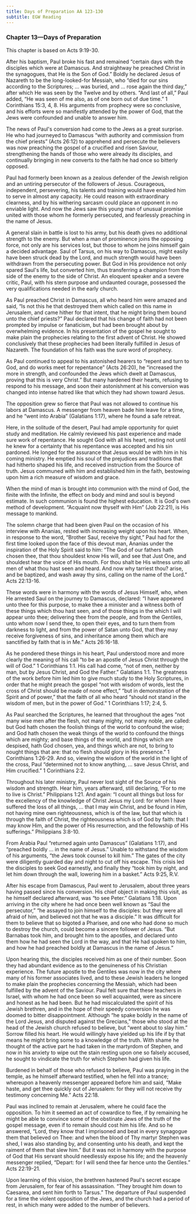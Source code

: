 ```yaml
---
title: Days of Preparation AA 123-130
subtitle: EGW Reading
---
```


### Chapter 13—Days of Preparation

This chapter is based on Acts 9:19-30.

After his baptism, Paul broke his fast and remained “certain days with the disciples which were at Damascus. And straightway he preached Christ in the synagogues, that He is the Son of God.” Boldly he declared Jesus of Nazareth to be the long-looked-for Messiah, who “died for our sins according to the Scriptures; ... was buried, and ... rose again the third day,” after which He was seen by the Twelve and by others. “And last of all,” Paul added, “He was seen of me also, as of one born out of due time.” 1 Corinthians 15:3, 4, 8. His arguments from prophecy were so conclusive, and his efforts were so manifestly attended by the power of God, that the Jews were confounded and unable to answer him.

The news of Paul's conversion had come to the Jews as a great surprise. He who had journeyed to Damascus “with authority and commission from the chief priests” (Acts 26:12) to apprehend and persecute the believers was now preaching the gospel of a crucified and risen Saviour, strengthening the hands of those who were already its disciples, and continually bringing in new converts to the faith he had once so bitterly opposed.

Paul had formerly been known as a zealous defender of the Jewish religion and an untiring persecutor of the followers of Jesus. Courageous, independent, persevering, his talents and training would have enabled him to serve in almost any capacity. He could reason with extraordinary clearness, and by his withering sarcasm could place an opponent in no enviable light. And now the Jews saw this young man of unusual promise united with those whom he formerly persecuted, and fearlessly preaching in the name of Jesus.

A general slain in battle is lost to his army, but his death gives no additional strength to the enemy. But when a man of prominence joins the opposing force, not only are his services lost, but those to whom he joins himself gain a decided advantage. Saul of Tarsus, on his way to Damascus, might easily have been struck dead by the Lord, and much strength would have been withdrawn from the persecuting power. But God in His providence not only spared Saul's life, but converted him, thus transferring a champion from the side of the enemy to the side of Christ. An eloquent speaker and a severe critic, Paul, with his stern purpose and undaunted courage, possessed the very qualifications needed in the early church.

As Paul preached Christ in Damascus, all who heard him were amazed and said, “Is not this he that destroyed them which called on this name in Jerusalem, and came hither for that intent, that he might bring them bound unto the chief priests?” Paul declared that his change of faith had not been prompted by impulse or fanaticism, but had been brought about by overwhelming evidence. In his presentation of the gospel he sought to make plain the prophecies relating to the first advent of Christ. He showed conclusively that these prophecies had been literally fulfilled in Jesus of Nazareth. The foundation of his faith was the sure word of prophecy.

As Paul continued to appeal to his astonished hearers to “repent and turn to God, and do works meet for repentance” (Acts 26:20), he “increased the more in strength, and confounded the Jews which dwelt at Damascus, proving that this is very Christ.” But many hardened their hearts, refusing to respond to his message, and soon their astonishment at his conversion was changed into intense hatred like that which they had shown toward Jesus.

The opposition grew so fierce that Paul was not allowed to continue his labors at Damascus. A messenger from heaven bade him leave for a time, and he “went into Arabia” (Galatians 1:17), where he found a safe retreat.

Here, in the solitude of the desert, Paul had ample opportunity for quiet study and meditation. He calmly reviewed his past experience and made sure work of repentance. He sought God with all his heart, resting not until he knew for a certainty that his repentance was accepted and his sin pardoned. He longed for the assurance that Jesus would be with him in his coming ministry. He emptied his soul of the prejudices and traditions that had hitherto shaped his life, and received instruction from the Source of truth. Jesus communed with him and established him in the faith, bestowing upon him a rich measure of wisdom and grace.

When the mind of man is brought into communion with the mind of God, the finite with the Infinite, the effect on body and mind and soul is beyond estimate. In such communion is found the highest education. It is God's own method of development. “Acquaint now thyself with Him” (Job 22:21), is His message to mankind.

The solemn charge that had been given Paul on the occasion of his interview with Ananias, rested with increasing weight upon his heart. When, in response to the word, “Brother Saul, receive thy sight,” Paul had for the first time looked upon the face of this devout man, Ananias under the inspiration of the Holy Spirit said to him: “The God of our fathers hath chosen thee, that thou shouldest know His will, and see that Just One, and shouldest hear the voice of His mouth. For thou shalt be His witness unto all men of what thou hast seen and heard. And now why tarriest thou? arise, and be baptized, and wash away thy sins, calling on the name of the Lord.” Acts 22:13-16.

These words were in harmony with the words of Jesus Himself, who, when He arrested Saul on the journey to Damascus, declared: “I have appeared unto thee for this purpose, to make thee a minister and a witness both of these things which thou hast seen, and of those things in the which I will appear unto thee; delivering thee from the people, and from the Gentiles, unto whom now I send thee, to open their eyes, and to turn them from darkness to light, and from the power of Satan unto God, that they may receive forgiveness of sins, and inheritance among them which are sanctified by faith that is in Me.” Acts 26:16-18.

As he pondered these things in his heart, Paul understood more and more clearly the meaning of his call “to be an apostle of Jesus Christ through the will of God.” 1 Corinthians 1:1. His call had come, “not of men, neither by man, but by Jesus Christ, and God the Father.” Galatians 1:1. The greatness of the work before him led him to give much study to the Holy Scriptures, in order that he might preach the gospel “not with wisdom of words, lest the cross of Christ should be made of none effect,” “but in demonstration of the Spirit and of power,” that the faith of all who heard “should not stand in the wisdom of men, but in the power of God.” 1 Corinthians 1:17; 2:4, 5.

As Paul searched the Scriptures, he learned that throughout the ages “not many wise men after the flesh, not many mighty, not many noble, are called: but God hath chosen the foolish things of the world to confound the wise; and God hath chosen the weak things of the world to confound the things which are mighty; and base things of the world, and things which are despised, hath God chosen, yea, and things which are not, to bring to nought things that are: that no flesh should glory in His presence.” 1 Corinthians 1:26-29. And so, viewing the wisdom of the world in the light of the cross, Paul “determined not to know anything, ... save Jesus Christ, and Him crucified.” 1 Corinthians 2:2.

Throughout his later ministry, Paul never lost sight of the Source of his wisdom and strength. Hear him, years afterward, still declaring, “For to me to live is Christ.” Philippians 1:21. And again: “I count all things but loss for the excellency of the knowledge of Christ Jesus my Lord: for whom I have suffered the loss of all things, ... that I may win Christ, and be found in Him, not having mine own righteousness, which is of the law, but that which is through the faith of Christ, the righteousness which is of God by faith: that I may know Him, and the power of His resurrection, and the fellowship of His sufferings.” Philippians 3:8-10.

From Arabia Paul “returned again unto Damascus” (Galatians 1:17), and “preached boldly ... in the name of Jesus.” Unable to withstand the wisdom of his arguments, “the Jews took counsel to kill him.” The gates of the city were diligently guarded day and night to cut off his escape. This crisis led the disciples to seek God earnestly, and finally they “took him by night, and let him down through the wall, lowering him in a basket.” Acts 9:25, R.V.

After his escape from Damascus, Paul went to Jerusalem, about three years having passed since his conversion. His chief object in making this visit, as he himself declared afterward, was “to see Peter.” Galatians 1:18. Upon arriving in the city where he had once been well known as “Saul the persecutor,” “he assayed to join himself to the disciples: but they were all afraid of him, and believed not that he was a disciple.” It was difficult for them to believe that so bigoted a Pharisee, and one who had done so much to destroy the church, could become a sincere follower of Jesus. “But Barnabas took him, and brought him to the apostles, and declared unto them how he had seen the Lord in the way, and that He had spoken to him, and how he had preached boldly at Damascus in the name of Jesus.”

Upon hearing this, the disciples received him as one of their number. Soon they had abundant evidence as to the genuineness of his Christian experience. The future apostle to the Gentiles was now in the city where many of his former associates lived, and to these Jewish leaders he longed to make plain the prophecies concerning the Messiah, which had been fulfilled by the advent of the Saviour. Paul felt sure that these teachers in Israel, with whom he had once been so well acquainted, were as sincere and honest as he had been. But he had miscalculated the spirit of his Jewish brethren, and in the hope of their speedy conversion he was doomed to bitter disappointment. Although “he spake boldly in the name of the Lord Jesus, and disputed against the Grecians,” those who stood at the head of the Jewish church refused to believe, but “went about to slay him.” Sorrow filled his heart. He would willingly have yielded up his life if by that means he might bring some to a knowledge of the truth. With shame he thought of the active part he had taken in the martyrdom of Stephen, and now in his anxiety to wipe out the stain resting upon one so falsely accused, he sought to vindicate the truth for which Stephen had given his life.

Burdened in behalf of those who refused to believe, Paul was praying in the temple, as he himself afterward testified, when he fell into a trance; whereupon a heavenly messenger appeared before him and said, “Make haste, and get thee quickly out of Jerusalem: for they will not receive thy testimony concerning Me.” Acts 22:18.

Paul was inclined to remain at Jerusalem, where he could face the opposition. To him it seemed an act of cowardice to flee, if by remaining he might be able to convince some of the obstinate Jews of the truth of the gospel message, even if to remain should cost him his life. And so he answered, “Lord, they know that I imprisoned and beat in every synagogue them that believed on Thee: and when the blood of Thy martyr Stephen was shed, I was also standing by, and consenting unto his death, and kept the raiment of them that slew him.” But it was not in harmony with the purpose of God that His servant should needlessly expose his life; and the heavenly messenger replied, “Depart: for I will send thee far hence unto the Gentiles.” Acts 22:19-21.

Upon learning of this vision, the brethren hastened Paul's secret escape from Jerusalem, for fear of his assassination. “They brought him down to Caesarea, and sent him forth to Tarsus.” The departure of Paul suspended for a time the violent opposition of the Jews, and the church had a period of rest, in which many were added to the number of believers.